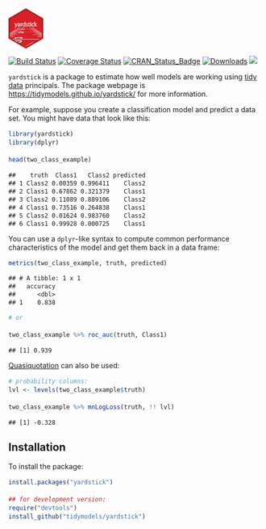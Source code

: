
<img src="yardstick_hex_thumb.png" align="center" height = "80px" align = "middle"/>

[![Build
Status](https://travis-ci.org/tidymodels/yardstick.svg?branch=master)](https://travis-ci.org/tidymodels/yardstick)
[![Coverage
Status](https://img.shields.io/codecov/c/github/tidymodels/yardstick/master.svg)](https://codecov.io/github/tidymodels/yardstick?branch=master)
[![CRAN\_Status\_Badge](http://www.r-pkg.org/badges/version/yardstick)](http://cran.rstudio.com/package=yardstick)
[![Downloads](http://cranlogs.r-pkg.org/badges/yardstick)](http://cran.rstudio.com/package=yardstick)
![](https://img.shields.io/badge/lifecycle-maturing-blue.svg)

`yardstick` is a package to estimate how well models are working using
[tidy data](https://www.jstatsoft.org/article/view/v059i10) principals.
The package webpage is <https://tidymodels.github.io/yardstick/> for
more information.

For example, suppose you create a classification model and predict a
data set. You might have data that look like this:

``` r
library(yardstick)
library(dplyr)

head(two_class_example)
```

    ##    truth  Class1   Class2 predicted
    ## 1 Class2 0.00359 0.996411    Class2
    ## 2 Class1 0.67862 0.321379    Class1
    ## 3 Class2 0.11089 0.889106    Class2
    ## 4 Class1 0.73516 0.264838    Class1
    ## 5 Class2 0.01624 0.983760    Class2
    ## 6 Class1 0.99928 0.000725    Class1

You can use a `dplyr`-like syntax to compute common performance
characteristics of the model and get them back in a data frame:

``` r
metrics(two_class_example, truth, predicted)
```

    ## # A tibble: 1 x 1
    ##   accuracy
    ##      <dbl>
    ## 1    0.838

``` r
# or 

two_class_example %>% roc_auc(truth, Class1)
```

    ## [1] 0.939

[Quasiquotation](http://rlang.tidyverse.org/reference/quasiquotation.html)
can also be used:

``` r
# probability columns:
lvl <- levels(two_class_example$truth)

two_class_example %>% mnLogLoss(truth, !! lvl)
```

    ## [1] -0.328

## Installation

To install the package:

``` r
install.packages("yardstick")

## for development version:
require("devtools")
install_github("tidymodels/yardstick")
```
